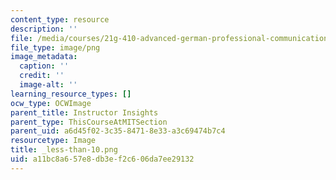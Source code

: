 ```yaml
---
content_type: resource
description: ''
file: /media/courses/21g-410-advanced-german-professional-communication-spring-2017/a11bc8a657e8db3ef2c606da7ee29132_less-than-10.png
file_type: image/png
image_metadata:
  caption: ''
  credit: ''
  image-alt: ''
learning_resource_types: []
ocw_type: OCWImage
parent_title: Instructor Insights
parent_type: ThisCourseAtMITSection
parent_uid: a6d45f02-3c35-8471-8e33-a3c69474b7c4
resourcetype: Image
title: _less-than-10.png
uid: a11bc8a6-57e8-db3e-f2c6-06da7ee29132
---
```

